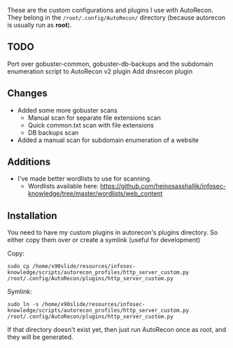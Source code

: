 These are the custom configurations and plugins I use with AutoRecon. They belong in the `/root/.config/AutoRecon/` directory (because autorecon is usually run as **root**).

## TODO

Port over gobuster-common, gobuster-db-backups and the subdomain enumeration script to AutoRecon v2 plugin
Add dnsrecon plugin

## Changes

* Added some more gobuster scans
  * Manual scan for separate file extensions scan
  * Quick common.txt scan with file extensions
  * DB backups scan
* Added a manual scan for subdomain enumeration of a website

## Additions

* I've made better wordlists to use for scanning.
  * Wordlists available here:
https://github.com/heinosasshallik/infosec-knowledge/tree/master/wordlists/web_content


## Installation

You need to have my custom plugins in autorecon's plugins directory. So either copy them over or create a symlink (useful for development)

Copy:

```
sudo cp /home/x90slide/resources/infosec-knowledge/scripts/autorecon_profiles/http_server_custom.py  /root/.config/AutoRecon/plugins/http_server_custom.py
```

Symlink:

```
sudo ln -s /home/x90slide/resources/infosec-knowledge/scripts/autorecon_profiles/http_server_custom.py  /root/.config/AutoRecon/plugins/http_server_custom.py
```

If that directory doesn't exist yet, then just run AutoRecon once as root, and they will be generated.
